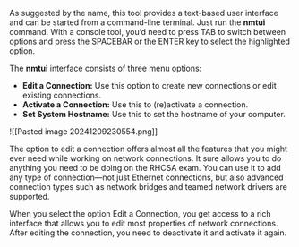 As suggested by the name, this tool provides a text-based user interface and can be started from a command-line terminal. Just run the **nmtui** command. With a console tool, you’d need to press TAB to switch between options and press the SPACEBAR or the ENTER key to select the highlighted option. 


The **nmtui** interface consists of three menu options:

- **Edit a Connection:** Use this option to create new connections or edit existing connections.
- **Activate a Connection:** Use this to (re)activate a connection.
- **Set System Hostname:** Use this to set the hostname of your computer.

![[Pasted image 20241209230554.png]]

The option to edit a connection offers almost all the features that you might ever need while working on network connections. It sure allows you to do anything you need to be doing on the RHCSA exam. You can use it to add any type of connection—not just Ethernet connections, but also advanced connection types such as network bridges and teamed network drivers are supported.

When you select the option Edit a Connection, you get access to a rich interface that allows you to edit most properties of network connections. After editing the connection, you need to deactivate it and activate it again.